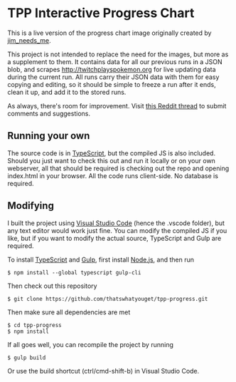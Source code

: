 # TPP Interactive Progress Chart
This is a live version of the progress chart image originally created by [jim_needs_me](https://www.reddit.com/user/jim_needs_me).

This project is not intended to replace the need for the images, but more as a supplement to them. It contains data for all our previous runs in a JSON blob, and scrapes http://twitchplayspokemon.org for live updating data during the current run. All runs carry their JSON data with them for easy copying and editing, so it should be simple to freeze a run after it ends, clean it up, and add it to the stored runs.

As always, there's room for improvement. Visit [this Reddit thread](https://www.reddit.com/r/twitchplayspokemon/comments/3wy0eq/liveupdating_interactive_progress_bars/) to submit comments and suggestions.

## Running your own
The source code is in [TypeScript](http://www.typescriptlang.org), but the compiled JS is also included. Should you just want to check this out and run it locally or on your own webserver, all that should be required is checking out the repo and opening index.html in your browser. All the code runs client-side. No database is required.

## Modifying
I built the project using [Visual Studio Code](https://code.visualstudio.com) (hence the .vscode folder), but any text editor would work just fine. You can modify the compiled JS if you like, but if you want to modify the actual source, TypeScript and Gulp are required.

To install [TypeScript](https://www.typescriptlang.org/#download-links) and [Gulp](https://github.com/gulpjs/gulp/blob/master/docs/getting-started.md), first install [Node.js](https://nodejs.org/), and then run

    $ npm install --global typescript gulp-cli

Then check out this repository

    $ git clone https://github.com/thatswhatyouget/tpp-progress.git

Then make sure all dependencies are met

    $ cd tpp-progress
    $ npm install

If all goes well, you can recompile the project by running

    $ gulp build

Or use the build shortcut (ctrl/cmd-shift-b) in Visual Studio Code.
